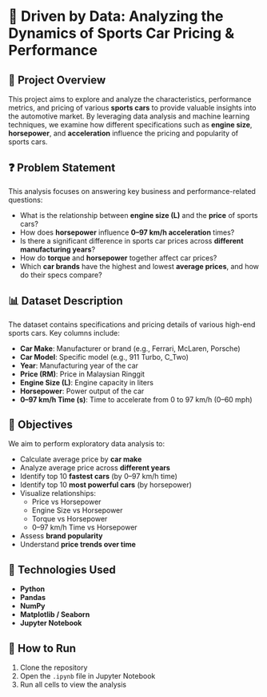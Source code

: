 # 🚗 Driven by Data: Analyzing the Dynamics of Sports Car Pricing & Performance

## 📌 Project Overview

This project aims to explore and analyze the characteristics, performance metrics, and pricing of various **sports cars** to provide valuable insights into the automotive market. By leveraging data analysis and machine learning techniques, we examine how different specifications such as **engine size**, **horsepower**, and **acceleration** influence the pricing and popularity of sports cars.

## ❓ Problem Statement

This analysis focuses on answering key business and performance-related questions:

- What is the relationship between **engine size (L)** and the **price** of sports cars?
- How does **horsepower** influence **0–97 km/h acceleration** times?
- Is there a significant difference in sports car prices across **different manufacturing years**?
- How do **torque** and **horsepower** together affect car prices?
- Which **car brands** have the highest and lowest **average prices**, and how do their specs compare?

## 📊 Dataset Description

The dataset contains specifications and pricing details of various high-end sports cars. Key columns include:

- **Car Make**: Manufacturer or brand (e.g., Ferrari, McLaren, Porsche)
- **Car Model**: Specific model (e.g., 911 Turbo, C_Two)
- **Year**: Manufacturing year of the car
- **Price (RM)**: Price in Malaysian Ringgit
- **Engine Size (L)**: Engine capacity in liters
- **Horsepower**: Power output of the car
- **0–97 km/h Time (s)**: Time to accelerate from 0 to 97 km/h (0–60 mph)

## 🎯 Objectives

We aim to perform exploratory data analysis to:

- Calculate average price by **car make**
- Analyze average price across **different years**
- Identify top 10 **fastest cars** (by 0–97 km/h time)
- Identify top 10 **most powerful cars** (by horsepower)
- Visualize relationships:
  - Price vs Horsepower
  - Engine Size vs Horsepower
  - Torque vs Horsepower
  - 0–97 km/h Time vs Horsepower
- Assess **brand popularity**
- Understand **price trends over time**

## 🧠 Technologies Used

- **Python**
- **Pandas**
- **NumPy**
- **Matplotlib / Seaborn**
- **Jupyter Notebook**

## 🚀 How to Run

1. Clone the repository
2. Open the `.ipynb` file in Jupyter Notebook
3. Run all cells to view the analysis
